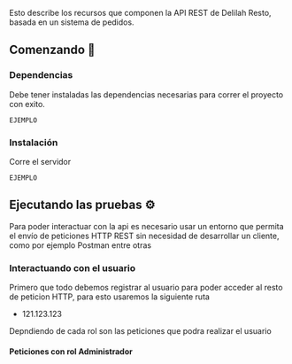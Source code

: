 Esto describe los recursos que componen la API REST de Delilah Resto, basada en un sistema de pedidos.

## Comenzando 🚀

### Dependencias 

Debe tener instaladas las dependencias necesarias para correr el proyecto con exito. 

```
EJEMPLO
```
### Instalación 

Corre el servidor
```
EJEMPLO
```
## Ejecutando las pruebas ⚙️

Para poder interactuar con la api es necesario usar un entorno que permita el envío de peticiones HTTP REST sin necesidad de desarrollar un cliente, como por ejemplo Postman entre otras

### Interactuando con el usuario

Primero que todo debemos registrar al usuario para poder acceder al resto de peticion HTTP, para esto usaremos la siguiente ruta
* 121.123.123

Depndiendo de cada rol son las peticiones que podra realizar el usuario

#### Peticiones con rol Administrador


